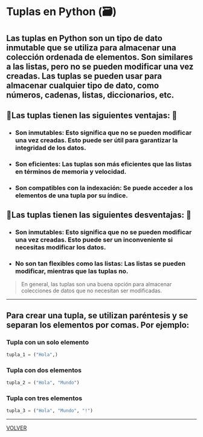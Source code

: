 # Tuplas en Python (🗃)
## Las tuplas en Python son un tipo de dato inmutable que se utiliza para almacenar una colección ordenada de elementos. Son similares a las listas, pero no se pueden modificar una vez creadas. Las tuplas se pueden usar para almacenar cualquier tipo de dato, como números, cadenas, listas, diccionarios, etc.

## 🛑Las tuplas tienen las siguientes ventajas: 🛑

- ### Son inmutables: Esto significa que no se pueden modificar una vez creadas. Esto puede ser útil para garantizar la integridad de los datos.
- ### Son eficientes: Las tuplas son más eficientes que las listas en términos de memoria y velocidad.
- ### Son compatibles con la indexación: Se puede acceder a los elementos de una tupla por su índice.
## 🚫Las tuplas tienen las siguientes desventajas: 🚫 

- ### Son inmutables: Esto significa que no se pueden modificar una vez creadas. Esto puede ser un inconveniente si necesitas modificar los datos.
- ### No son tan flexibles como las listas: Las listas se pueden modificar, mientras que las tuplas no.
> En general, las tuplas son una buena opción para almacenar colecciones de datos que no necesitan ser modificadas.

---
## Para crear una tupla, se utilizan paréntesis y se separan los elementos por comas. Por ejemplo:

### Tupla con un solo elemento
```python
tupla_1 = ("Hola",)
```
### Tupla con dos elementos
```python
tupla_2 = ("Hola", "Mundo")
```
### Tupla con tres elementos
```python
tupla_3 = ("Hola", "Mundo", "!")
```
---

[VOLVER](/pythonCurso/readme.md)